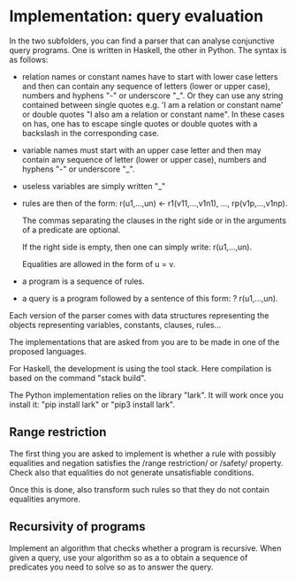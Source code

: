 # Implementation: query evaluation

In the two subfolders, you can find a parser that can analyse conjunctive query
programs. One is written in Haskell, the other in Python. The syntax is as
follows:

- relation names or constant names have to start with lower case letters and
  then can contain any sequence of letters (lower or upper case), numbers and
  hyphens "-" or underscore "\_". Or they can use any string contained between
  single quotes e.g. 'I am a relation or constant name' or double quotes "I also
  am a relation or constant name". In these cases on has, one has to escape
  single quotes or double quotes with a backslash in the corresponding case.
  
- variable names must start with an upper case letter and then may contain any
  sequence of letter (lower or upper case), numbers and hyphens "-" or
  underscore "\_".
  
- useless variables are simply written "\_"
  
- rules are then of the form:
  r(u1,...,un) <- r1(v11,...,v1n1), ..., rp(v1p,...,v1np).
  
  The commas separating the clauses in the right side or in the arguments of a
  predicate are optional.
  
  If the right side is empty, then one can simply write: r(u1,...,un).
  
  Equalities are allowed in the form of u = v.
  
- a program is a sequence of rules.

- a query is a program followed by a sentence of this form: ? r(u1,...,un).

Each version of the parser comes with data structures representing the objects
representing variables, constants, clauses, rules...

The implementations that are asked from you are to be made in one of the
proposed languages.

For Haskell, the development is using the tool stack. Here compilation is based
on the command "stack build". 

The Python implementation relies on the library "lark". It will work once you
install it: "pip install lark" or "pip3 install lark".

## Range restriction

The first thing you are asked to implement is whether a rule with possibly
equalities and negation satisfies the /range restriction/ or /safety/ property.
Check also that equalities do not generate unsatisfiable conditions.

Once this is done, also transform such rules so that they do not contain
equalities anymore.

## Recursivity of programs

Implement an algorithm that checks whether a program is recursive. When given a
query, use your algorithm so as a to obtain a sequence of predicates you need to
solve so as to answer the query.


